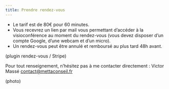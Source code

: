 ```yaml
---
title: Prendre rendez-vous
---
```


- Le tarif est de 80€ pour 60 minutes.
- Vous recevrez un lien par mail vous permettant d’accéder à la visioconférence au moment du rendez-vous (vous devez disposer d’un compte Google, d’une webcam et d’un micro).
- Un rendez-vous peut être annulé et remboursé au plus tard 48h avant.

(plugin rendez-vous / Stripe)

Pour tout renseignement, n’hésitez pas à me contacter directement :
Victor Massé
contact@mettaconseil.fr

(photo)
